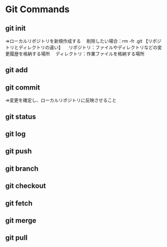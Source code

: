 # Git Commands
## git init
⇒ローカルリポジトリを新規作成する
　削除したい場合：rm -fr .git
【リポジトリとディレクトリの違い】
　リポジトリ：ファイルやディレクトリなどの変更履歴を格納する場所
　ディレクトリ：作業ファイルを格納する場所
## git add
## git commit
⇒変更を確定し、ローカルリポジトリに反映させること
## git status
## git log
## git push
## git branch
## git checkout
## git fetch
## git merge
## git pull
